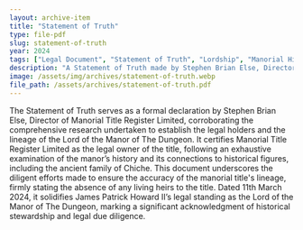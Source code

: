```yaml
---
layout: archive-item
title: "Statement of Truth"
type: file-pdf
slug: statement-of-truth
year: 2024
tags: ["Legal Document", "Statement of Truth", "Lordship", "Manorial History"]
description: "A Statement of Truth made by Stephen Brian Else, Director of Manorial Title Register Limited, in support of the research into the legal holders and history of the Lord of the Manor of The Dungeon. This document, dated 11th March 2024, confirms Manorial Title Register Limited's legal ownership of the hereditary incorporeal possessory title and provides a detailed account of the manor's historical lineage, including its association with the ancient family of Chiche. The statement affirms the thorough research conducted and the belief in the accuracy of the lineage of title holders, concluding there is no living heir to the manorial title."
image: /assets/img/archives/statement-of-truth.webp
file_path: /assets/archives/statement-of-truth.pdf
---
```


The Statement of Truth serves as a formal declaration by Stephen Brian Else, Director of Manorial Title Register Limited, corroborating the comprehensive research undertaken to establish the legal holders and the lineage of the Lord of the Manor of The Dungeon. It certifies Manorial Title Register Limited as the legal owner of the title, following an exhaustive examination of the manor’s history and its connections to historical figures, including the ancient family of Chiche. This document underscores the diligent efforts made to ensure the accuracy of the manorial title's lineage, firmly stating the absence of any living heirs to the title. Dated 11th March 2024, it solidifies James Patrick Howard II’s legal standing as the Lord of the Manor of The Dungeon, marking a significant acknowledgment of historical stewardship and legal due diligence.
